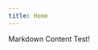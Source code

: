 ```yaml
---
title: Home
---
```

<div class="bg-red-600 text-white p-8 rounded-lg shadow">
  Markdown Content Test!
</div>